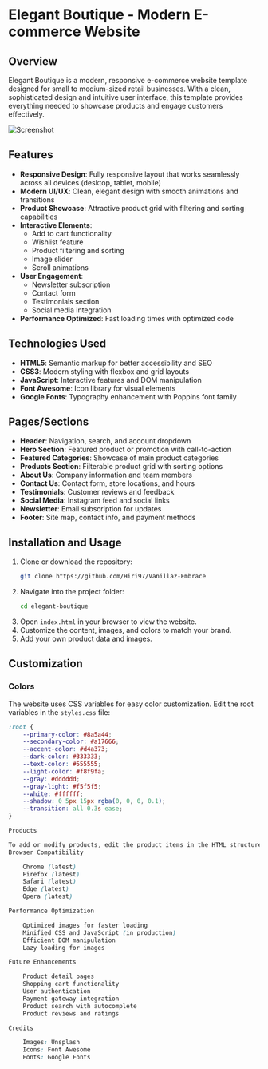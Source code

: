 # Elegant Boutique - Modern E-commerce Website

## Overview

Elegant Boutique is a modern, responsive e-commerce website template designed for small to medium-sized retail businesses. With a clean, sophisticated design and intuitive user interface, this template provides everything needed to showcase products and engage customers effectively.

![Screenshot](/Code%20p1/assets/images/Screenshot_1.png)

## Features

- **Responsive Design**: Fully responsive layout that works seamlessly across all devices (desktop, tablet, mobile)
- **Modern UI/UX**: Clean, elegant design with smooth animations and transitions
- **Product Showcase**: Attractive product grid with filtering and sorting capabilities
- **Interactive Elements**:
    - Add to cart functionality
    - Wishlist feature
    - Product filtering and sorting
    - Image slider
    - Scroll animations
- **User Engagement**:
    - Newsletter subscription
    - Contact form
    - Testimonials section
    - Social media integration
- **Performance Optimized**: Fast loading times with optimized code

## Technologies Used

- **HTML5**: Semantic markup for better accessibility and SEO
- **CSS3**: Modern styling with flexbox and grid layouts
- **JavaScript**: Interactive features and DOM manipulation
- **Font Awesome**: Icon library for visual elements
- **Google Fonts**: Typography enhancement with Poppins font family

## Pages/Sections

- **Header**: Navigation, search, and account dropdown
- **Hero Section**: Featured product or promotion with call-to-action
- **Featured Categories**: Showcase of main product categories
- **Products Section**: Filterable product grid with sorting options
- **About Us**: Company information and team members
- **Contact Us**: Contact form, store locations, and hours
- **Testimonials**: Customer reviews and feedback
- **Social Media**: Instagram feed and social links
- **Newsletter**: Email subscription for updates
- **Footer**: Site map, contact info, and payment methods

## Installation and Usage

1. Clone or download the repository:
    ```bash
    git clone https://github.com/Hiri97/Vanillaz-Embrace
    ```
2. Navigate into the project folder:
    ```bash
    cd elegant-boutique
    ```
3. Open `index.html` in your browser to view the website.
4. Customize the content, images, and colors to match your brand.
5. Add your own product data and images.

## Customization

### Colors

The website uses CSS variables for easy color customization. Edit the root variables in the `styles.css` file:

```css
:root {
    --primary-color: #8a5a44;
    --secondary-color: #a17666;
    --accent-color: #d4a373;
    --dark-color: #333333;
    --text-color: #555555;
    --light-color: #f8f9fa;
    --gray: #dddddd;
    --gray-light: #f5f5f5;
    --white: #ffffff;
    --shadow: 0 5px 15px rgba(0, 0, 0, 0.1);
    --transition: all 0.3s ease;
}

Products

To add or modify products, edit the product items in the HTML structure and update the product data attributes in the JavaScript file.
Browser Compatibility

    Chrome (latest)
    Firefox (latest)
    Safari (latest)
    Edge (latest)
    Opera (latest)

Performance Optimization

    Optimized images for faster loading
    Minified CSS and JavaScript (in production)
    Efficient DOM manipulation
    Lazy loading for images

Future Enhancements

    Product detail pages
    Shopping cart functionality
    User authentication
    Payment gateway integration
    Product search with autocomplete
    Product reviews and ratings

Credits

    Images: Unsplash
    Icons: Font Awesome
    Fonts: Google Fonts